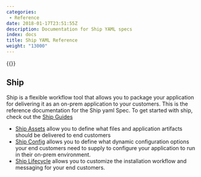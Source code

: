 ```yaml
---
categories: 
 - Reference
date: 2018-01-17T23:51:55Z
description: Documentation for Ship YAML specs
index: docs
title: Ship YAML Reference
weight: "13000"
---
```


{{<legacynotice>}}

## Ship

Ship is a flexible workflow tool that allows you to package your application for delivering it as an on-prem application to your customers. This is the reference documentation for the Ship yaml Spec. To get started with ship, check out the [Ship Guides](https://ship.replicated.com)

- [Ship Assets](/api/ship-assets/assets) allow you to define what files and application artifacts should be delivered to end customers
- [Ship Config](/api/ship-config/config) allows you to define what dynamic configuration options your end customers need to supply to configure your application to run in their on-prem environment.
- [Ship Lifecycle](/api/ship-lifecycle/lifecycle) allows you to customize the installation workflow and messaging for your end customers.
